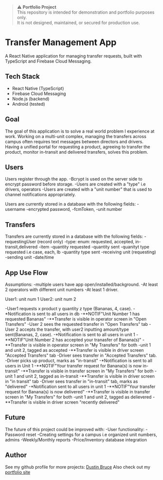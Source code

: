 > ⚠️ **Portfolio Project**  
> This repository is intended for demonstration and portfolio purposes only.  
> It is not designed, maintained, or secured for production use.


# Transfer Management App
A React Native application for managing transfer requests, built with TypeScript and Firebase Cloud Messaging.

## Tech Stack

- React Native (TypeScript)
- Firebase Cloud Messaging
- Node.js (backend)
- Android (tested)

## Goal
The goal of this application is to solve a real world problem I experience at work. Working on a multi-unit complex, managing the transfers across campus often requires text messages between directors and drivers. Having a unified portal for requesting a product, agreeing to transfer the product, monitor in-transit and delivered transfers, solves this problem.


## Users
Users register through the app. 
-Bcrypt is used on the server side to encrypt password before storage.
-Users are created with a "type" i.e drivers, operators
-Users are created with a "unit number" that is used to channel notifications appropriately. 

Users are currently stored in a database with the following fields:
-username 
-encrypted password,
-fcmToken, 
-unit number

## Transfers
Transfers are currently stored in a database with the following fields:
-requestingUser (record only)
-type: enum: requested, accepted, in-transit,delivered
-item
-quantity requested
-quantity sent
-quanityt type requested i.e case, each, lb
-quantity type sent
-receiving unit (requesting)
-sending unit 
-date/time


## App Use Flow
Assumptions: 
-multiple users have app open/installed/background. 
-At least 2 operators with different unit numbers 
-At least 1 driver.

User1: unit num 1
User2: unit num 2

-User1 requests x product y quantity z type (Bananas, 4, case).
    -*Notification is sent to all users in db
    -**NOTIF"Unit Number 1 has requested Bananas"
    -**Transfer is visible in operator screen in "Open Transfers"
-User 2 sees the requested transfer in "Open Transfers" tab
-User 2 accepts the transfer, with user2 inputting amount/type sent(Bananas, 2, case).
    -*Notification is sent to all users in unit 1
    -**NOTIF"Unit Number 2 has accepted your tranasfer of Banana(s)"
    -**Transfer is visible in operator screen in "My Transfers" for both -unit 1 and unit 2, tagged as accepted
    -**Transfer is visible in driver screen "Accepted Transfers" tab
-Driver sees transfer in "Accepted Transfers" tab.
-Driver picks up product, marks as "in-transit"
    -*Notification is sent to all users in Unit 1
    -**NOTIF"Your transfer request for Banana(s) is now in-transit"
    -**Transfer is visible in transfer screen in "My Transfers" for both -unit 1 and unit 2, tagged as in-transit
    -**Transfer is visible in driver screen in "in transit" tab
-Driver sees transfer in "in-transit" tab, marks as "delivered"
    -*Notification sent to all users in unit 1
    -**NOTIF"Your transfer request for Banana(s) is now delivered"
    -**Transfer is visible in transfer screen in "My Transfers" for both -unit 1 and unit 2, tagged as delievered
    -**Transfer is visible in driver screen "recently delivered"


## Future
The future of this project could be improved with:
-User functionality:
    -Password reset
-Creating settings for a campus i.e organized unit numbers, admins
-Weekly/Monthly reports
-Price/Inventory database integration


## Author
See my github profile for more projects: [Dustin Bruce](github.com/dustinbruce50)
Also check out my [portfolio site](dustinbruceresume.portfolio.app)